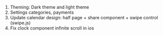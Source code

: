 1. Theming: Dark theme and light theme
2. Settings categories, payments
3. Update calendar design: half page + share component + swipe control (swipe.js)
4. Fix clock component infinite scroll in ios